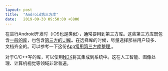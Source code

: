 ```yaml
---
layout: post
title:  "Android第三方库"
date:   2019-09-30 09:50:00 +0800
---
```


在进行Android开发时（iOS也是类似），通常要用到第三方库。这些第三方库既包含[一般的库][android-libs]，也包含[第三方的UI库][android-ui-libs]。在选择库的时候，尽量选择那些用户较多、文档齐全的。可以参考一下这份[App常用第三方库整理
][hot-libs]。

对于C/C++写的库，可以使用[NDK][]将其集成到系统中。这在人工智能、图像处理、计算机视觉等领域非常普遍。


[android-libs]: https://github.com/wasabeef/awesome-android-libraries
[android-ui-libs]: https://github.com/wasabeef/awesome-android-ui
[hot-libs]: https://www.jianshu.com/p/4c28321def41
[ndk]: https://developer.android.com/ndk/
